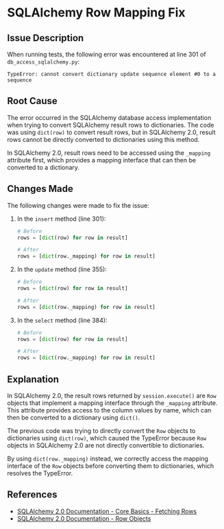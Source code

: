 # SQLAlchemy Row Mapping Fix

## Issue Description

When running tests, the following error was encountered at line 301 of `db_access_sqlalchemy.py`:

```
TypeError: cannot convert dictionary update sequence element #0 to a sequence
```

## Root Cause

The error occurred in the SQLAlchemy database access implementation when trying to convert SQLAlchemy result rows to dictionaries. The code was using `dict(row)` to convert result rows, but in SQLAlchemy 2.0, result rows cannot be directly converted to dictionaries using this method.

In SQLAlchemy 2.0, result rows need to be accessed using the `_mapping` attribute first, which provides a mapping interface that can then be converted to a dictionary.

## Changes Made

The following changes were made to fix the issue:

1. In the `insert` method (line 301):
   ```python
   # Before
   rows = [dict(row) for row in result]
   
   # After
   rows = [dict(row._mapping) for row in result]
   ```

2. In the `update` method (line 355):
   ```python
   # Before
   rows = [dict(row) for row in result]
   
   # After
   rows = [dict(row._mapping) for row in result]
   ```

3. In the `select` method (line 384):
   ```python
   # Before
   rows = [dict(row) for row in result]
   
   # After
   rows = [dict(row._mapping) for row in result]
   ```

## Explanation

In SQLAlchemy 2.0, the result rows returned by `session.execute()` are `Row` objects that implement a mapping interface through the `_mapping` attribute. This attribute provides access to the column values by name, which can then be converted to a dictionary using `dict()`.

The previous code was trying to directly convert the `Row` objects to dictionaries using `dict(row)`, which caused the TypeError because `Row` objects in SQLAlchemy 2.0 are not directly convertible to dictionaries.

By using `dict(row._mapping)` instead, we correctly access the mapping interface of the `Row` objects before converting them to dictionaries, which resolves the TypeError.

## References

- [SQLAlchemy 2.0 Documentation - Core Basics - Fetching Rows](https://docs.sqlalchemy.org/en/20/core/connections.html#sqlalchemy.engine.Row)
- [SQLAlchemy 2.0 Documentation - Row Objects](https://docs.sqlalchemy.org/en/20/core/connections.html#sqlalchemy.engine.Row)
